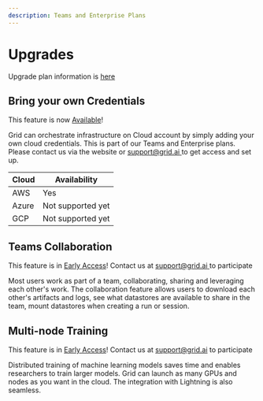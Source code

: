 ```yaml
---
description: Teams and Enterprise Plans
---
```


# Upgrades

Upgrade plan information is [here](https://www.grid.ai/pricing/)

## Bring your own Credentials

This feature is  now [Available](adding-custom-cloud-credentials.md)!&#x20;

Grid can orchestrate infrastructure on Cloud account by simply adding your own cloud credentials. This is part of our Teams and Enterprise plans. Please contact us via the website or [support@grid.ai ](mailto:support@grid.ai)to get access and set up.

| Cloud | Availability      |
| ----- | ----------------- |
| AWS   | Yes               |
| Azure | Not supported yet |
| GCP   | Not supported yet |

## Teams Collaboration

This feature is in [Early Access](broken-reference)! Contact us at [support@grid.ai ](mailto:support@grid.ai)to participate

Most users work as part of a team, collaborating, sharing and leveraging each other's work. The collaboration feature allows users to download each other's artifacts and logs, see what datastores are available to share in the team, mount datastores when creating a run or session.

## Multi-node Training

This feature is in [Early Access](../about-these-features/multi-node.md)! Contact us at [support@grid.ai](mailto:support@grid.ai) to participate

Distributed training of machine learning models saves time and enables researchers to train larger models. Grid can launch as many GPUs and nodes as you want in the cloud. The integration with Lightning is  also seamless. &#x20;
